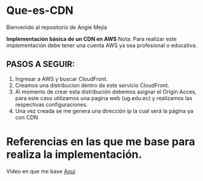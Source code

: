 # Que-es-CDN
Bienvenido al repositorio de Angie Mejía

**Implementación básica de un CDN en AWS**
Nota: Para realizar este implementación debe tener una cuenta AWS ya sea profesional o educativa.

## PASOS A SEGUIR:
1. Ingresar a AWS y buscar CloudFront.
2. Creamos una distribucion dentro de este servicio CloudFront.
3. Al momento de crear esta distribución debemos asignar el Origin Acces, para este caso utilizamos una pagina web (ug.edu.ec) y realizamos las respectivas configuraciones.
4. Una vez creada se me genera una dirección ip la cual será la página ya con CDN

# Referencias en las que me base para realiza la implementación.

Video en que me base [Aqui](https://youtu.be/ASqABCaoegs "Aqui")
